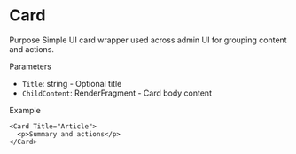 # Card

Purpose
Simple UI card wrapper used across admin UI for grouping content and actions.

Parameters
- `Title`: string - Optional title
- `ChildContent`: RenderFragment - Card body content

Example

```razor
<Card Title="Article">
  <p>Summary and actions</p>
</Card>
```
